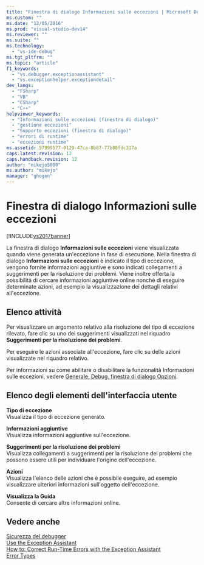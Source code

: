 ```yaml
---
title: "Finestra di dialogo Informazioni sulle eccezioni | Microsoft Docs"
ms.custom: ""
ms.date: "12/05/2016"
ms.prod: "visual-studio-dev14"
ms.reviewer: ""
ms.suite: ""
ms.technology: 
  - "vs-ide-debug"
ms.tgt_pltfrm: ""
ms.topic: "article"
f1_keywords: 
  - "vs.debugger.exceptionassistant"
  - "vs.exceptionhelper.exceptiondetail"
dev_langs: 
  - "FSharp"
  - "VB"
  - "CSharp"
  - "C++"
helpviewer_keywords: 
  - "Informazioni sulle eccezioni (finestra di dialogo)"
  - "gestione eccezioni"
  - "Supporto eccezioni (finestra di dialogo)"
  - "errori di runtime"
  - "eccezioni runtime"
ms.assetid: 57999577-0129-47ca-8b87-77b80fdc317a
caps.latest.revision: 12
caps.handback.revision: 12
author: "mikejo5000"
ms.author: "mikejo"
manager: "ghogen"
---
```

# Finestra di dialogo Informazioni sulle eccezioni
[!INCLUDE[vs2017banner](../code-quality/includes/vs2017banner.md)]

La finestra di dialogo **Informazioni sulle eccezioni** viene visualizzata quando viene generata un'eccezione in fase di esecuzione.  Nella finestra di dialogo **Informazioni sulle eccezioni** è indicato il tipo di eccezione, vengono fornite informazioni aggiuntive e sono indicati collegamenti a suggerimenti per la risoluzione dei problemi. Viene inoltre offerta la possibilità di cercare informazioni aggiuntive online nonché di eseguire determinate azioni, ad esempio la visualizzazione dei dettagli relativi all'eccezione.  
  
## Elenco attività  
 Per visualizzare un argomento relativo alla risoluzione del tipo di eccezione rilevato, fare clic su uno dei suggerimenti visualizzati nel riquadro **Suggerimenti per la risoluzione dei problemi**.  
  
 Per eseguire le azioni associate all'eccezione, fare clic su delle azioni visualizzate nel riquadro relativo.  
  
 Per informazioni su come abilitare o disabilitare la funzionalità Informazioni sulle eccezioni, vedere [Generale, Debug, finestra di dialogo Opzioni](../debugger/general-debugging-options-dialog-box.md).  
  
## Elenco degli elementi dell'interfaccia utente  
 **Tipo di eccezione**  
 Visualizza il tipo di eccezione generato.  
  
 **Informazioni aggiuntive**  
 Visualizza informazioni aggiuntive sull'eccezione.  
  
 **Suggerimenti per la risoluzione dei problemi**  
 Visualizza collegamenti a suggerimenti per la risoluzione dei problemi che possono essere utili per individuare l'origine dell'eccezione.  
  
 **Azioni**  
 Visualizza l'elenco delle azioni che è possibile eseguire, ad esempio visualizzare ulteriori informazioni sull'oggetto dell'eccezione.  
  
 **Visualizza la Guida**  
 Consente di cercare altre informazioni online.  
  
## Vedere anche  
 [Sicurezza del debugger](../debugger/debugger-security.md)   
 [Use the Exception Assistant](../Topic/How%20to:%20Use%20the%20Exception%20Assistant.md)   
 [How to: Correct Run\-Time Errors with the Exception Assistant](../Topic/How%20to:%20Correct%20Run-Time%20Errors%20with%20the%20Exception%20Assistant.md)   
 [Error Types](/dotnet/visual-basic/programming-guide/language-features/error-types)
